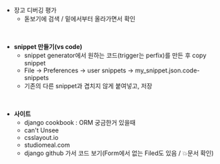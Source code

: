 * 장고 디버깅 평가
  * 돋보기에 검색 / 밑에서부터 올라가면서 확인

<br>

* **snippet 만들기(vs code)**
  * snippet generator에서 원하는 코드(trigger는 perfix)를 만든 후  copy snippet 
  * File → Preferences → user snippets → my_snippet.json.code-snippets 
  * 기존의 다른 snippet과 겹치지 않게 붙여넣고, 저장

<br>

* **사이트**
  * django cookbook  : ORM 궁금한거 있을때
  * can't Unsee
  * csslayout.io
  * studiomeal.com
  * django github 가서 코드 보기(Form에서 없는 Filed도 있음 / 💥문서 확인)

